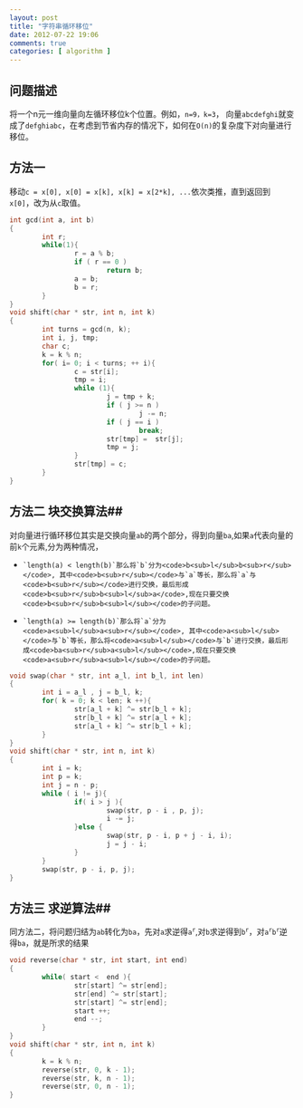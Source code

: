 ```yaml
---
layout: post
title: "字符串循环移位"
date: 2012-07-22 19:06
comments: true
categories: [ algorithm ]
---
```

## 问题描述 ##
将一个n元一维向量向左循环移位k个位置。例如，`n=9，k=3`， 向量`abcdefghi`就变成了`defghiabc`，在考虑到节省内存的情况下，如何在`O(n)`的复杂度下对向量进行移位。

## 方法一 ##
移动`c = x[0], x[0] = x[k], x[k] = x[2*k], ...`依次类推，直到返回到`x[0]`，改为从`c`取值。
<!-- more -->

``` c shift_zaji.c fist algorithm
int gcd(int a, int b)
{
        int r;
        while(1){
                r = a % b;
                if ( r == 0 )
                        return b;
                a = b;
                b = r;
        }
}
void shift(char * str, int n, int k)
{
        int turns = gcd(n, k);
        int i, j, tmp;
        char c;
        k = k % n;
        for( i= 0; i < turns; ++ i){
                c = str[i];
                tmp = i;
                while (1){
                        j = tmp + k;
                        if ( j >= n )
                                j -= n;
                        if ( j == i )
                                break;
                        str[tmp] =  str[j];
                        tmp = j;
                }       
                str[tmp] = c;
        }
}       
```

## 方法二  块交换算法##
对向量进行循环移位其实是交换向量`ab`的两个部分，得到向量`ba`,如果`a`代表向量的前`k`个元素,分为两种情况，

*     `length(a) < length(b)`那么将`b`分为<code>b<sub>l</sub>b<sub>r</sub></code>, 其中<code>b<sub>r</sub></code>与`a`等长，那么将`a`与<code>b<sub>r</sub></code>进行交换，最后形成<code>b<sub>r</sub>b<sub>l</sub>a</code>,现在只要交换<code>b<sub>r</sub>b<sub>l</sub></code>的子问题。
*     `length(a) >= length(b)`那么将`a`分为<code>a<sub>l</sub>a<sub>r</sub></code>, 其中<code>a<sub>l</sub></code>与`b`等长，那么将<code>a<sub>l</sub></code>与`b`进行交换，最后形成<code>ba<sub>r</sub>a<sub>l</sub></code>,现在只要交换<code>a<sub>r</sub>a<sub>l</sub></code>的子问题。

``` c shift_block_swap.c block swap algorithm
void swap(char * str, int a_l, int b_l, int len)
{
        int i = a_l , j = b_l, k;
        for( k = 0; k < len; k ++){
                str[a_l + k] ^= str[b_l + k]; 
                str[b_l + k] ^= str[a_l + k]; 
                str[a_l + k] ^= str[b_l + k]; 
        }   
}
void shift(char * str, int n, int k)
{
        int i = k;
        int p = k;
        int j = n - p;
        while ( i != j){ 
                if( i > j ){
                        swap(str, p - i , p, j); 
                        i -= j;
                }else {
                        swap(str, p - i, p + j - i, i); 
                        j = j - i;
                }   
        }   
        swap(str, p - i, p, j); 
}
```

## 方法三 求逆算法##
同方法二，将问题归结为`ab`转化为`ba`，先对`a`求逆得<code>a<sup>r</sup></code>,对`b`求逆得到<code>b<sup>r</sup></code>，对<code>a<sup>r</sup>b<sup>r</sup></code>逆得`ba`，就是所求的结果

``` c shift_reverse.c reverse algorithm
void reverse(char * str, int start, int end)
{
        while( start <  end ){
                str[start] ^= str[end];
                str[end] ^= str[start];
                str[start] ^= str[end];
                start ++; 
                end --; 
        }   
}
void shift(char * str, int n, int k)
{
        k = k % n;
        reverse(str, 0, k - 1); 
        reverse(str, k, n - 1); 
        reverse(str, 0, n - 1); 
}
```
